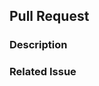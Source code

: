 ## Pull Request
<!--- Provide a general summary of the changes in the Title above -->
### Description
<!--- Describe your changes in detail -->
### Related Issue
<!--- If your pull request is related to any issue, mention it here with the issue number -->
